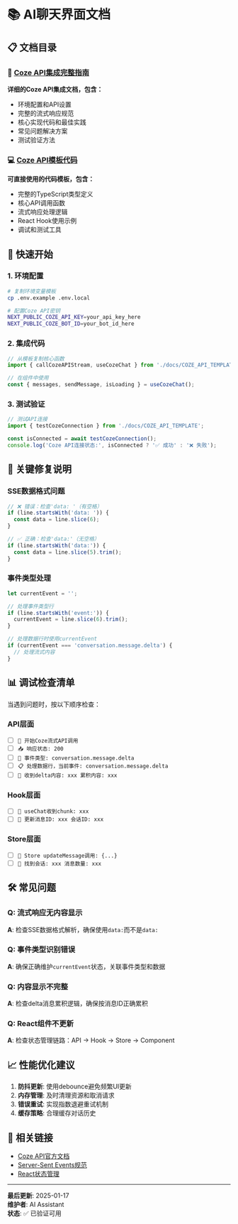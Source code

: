 # 📚 AI聊天界面文档

## 📋 文档目录

### 🚀 [Coze API集成完整指南](./COZE_API_INTEGRATION.md)
**详细的Coze API集成文档，包含：**
- 环境配置和API设置
- 完整的流式响应规范
- 核心实现代码和最佳实践
- 常见问题解决方案
- 测试验证方法

### 💻 [Coze API模板代码](./COZE_API_TEMPLATE.ts)
**可直接使用的代码模板，包含：**
- 完整的TypeScript类型定义
- 核心API调用函数
- 流式响应处理逻辑
- React Hook使用示例
- 调试和测试工具

## 🚀 快速开始

### 1. 环境配置

```bash
# 复制环境变量模板
cp .env.example .env.local

# 配置Coze API密钥
NEXT_PUBLIC_COZE_API_KEY=your_api_key_here
NEXT_PUBLIC_COZE_BOT_ID=your_bot_id_here
```

### 2. 集成代码

```typescript
// 从模板复制核心函数
import { callCozeAPIStream, useCozeChat } from './docs/COZE_API_TEMPLATE';

// 在组件中使用
const { messages, sendMessage, isLoading } = useCozeChat();
```

### 3. 测试验证

```typescript
// 测试API连接
import { testCozeConnection } from './docs/COZE_API_TEMPLATE';

const isConnected = await testCozeConnection();
console.log('Coze API连接状态:', isConnected ? '✅ 成功' : '❌ 失败');
```

## 🔧 关键修复说明

### SSE数据格式问题
```typescript
// ❌ 错误：检查'data: '（有空格）
if (line.startsWith('data: ')) {
  const data = line.slice(6);
}

// ✅ 正确：检查'data:'（无空格）
if (line.startsWith('data:')) {
  const data = line.slice(5).trim();
}
```

### 事件类型处理
```typescript
let currentEvent = '';

// 处理事件类型行
if (line.startsWith('event:')) {
  currentEvent = line.slice(6).trim();
}

// 处理数据行时使用currentEvent
if (currentEvent === 'conversation.message.delta') {
  // 处理流式内容
}
```

## 📊 调试检查清单

当遇到问题时，按以下顺序检查：

### API层面
- [ ] `🚀 开始Coze流式API调用`
- [ ] `📥 响应状态: 200`
- [ ] `🎯 事件类型: conversation.message.delta`
- [ ] `📋 处理数据行，当前事件: conversation.message.delta`
- [ ] `📝 收到delta内容: xxx 累积内容: xxx`

### Hook层面
- [ ] `🎯 useChat收到chunk: xxx`
- [ ] `🎯 更新消息ID: xxx 会话ID: xxx`

### Store层面
- [ ] `🏪 Store updateMessage调用: {...}`
- [ ] `🏪 找到会话: xxx 消息数量: xxx`

## 🛠️ 常见问题

### Q: 流式响应无内容显示
**A**: 检查SSE数据格式解析，确保使用`data:`而不是`data: `

### Q: 事件类型识别错误
**A**: 确保正确维护`currentEvent`状态，关联事件类型和数据

### Q: 内容显示不完整
**A**: 检查delta消息累积逻辑，确保按消息ID正确累积

### Q: React组件不更新
**A**: 检查状态管理链路：API → Hook → Store → Component

## 📈 性能优化建议

1. **防抖更新**: 使用debounce避免频繁UI更新
2. **内存管理**: 及时清理资源和取消请求
3. **错误重试**: 实现指数退避重试机制
4. **缓存策略**: 合理缓存对话历史

## 🔗 相关链接

- [Coze API官方文档](https://www.coze.cn/docs/developer_guides/coze_api_overview)
- [Server-Sent Events规范](https://developer.mozilla.org/en-US/docs/Web/API/Server-sent_events)
- [React状态管理](https://react.dev/learn/managing-state)

---

**最后更新**: 2025-01-17  
**维护者**: AI Assistant  
**状态**: ✅ 已验证可用
